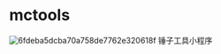 # mctools
![6fdeba5dcba70a758de7762e320618f](https://user-images.githubusercontent.com/8809555/176345656-92d714c3-6e2f-49a5-ae0b-9e078c91bfcf.jpg)
锤子工具小程序

